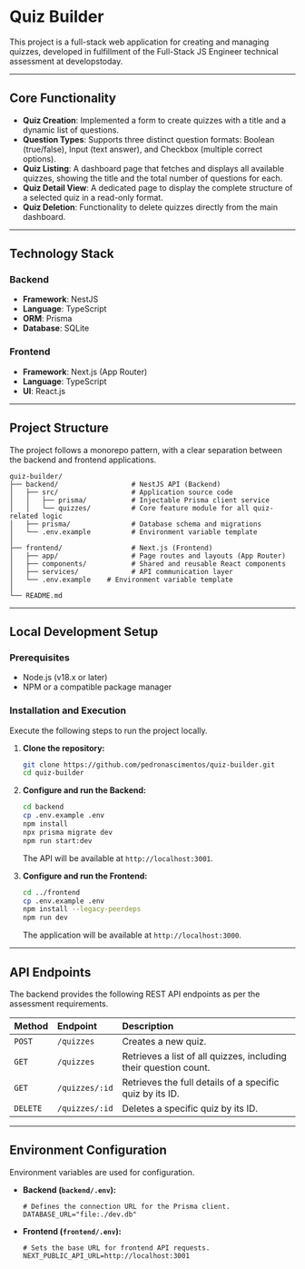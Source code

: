 # Quiz Builder

This project is a full-stack web application for creating and managing quizzes, developed in fulfillment of the Full-Stack JS Engineer technical assessment at developstoday.

-----

## Core Functionality

  * **Quiz Creation**: Implemented a form to create quizzes with a title and a dynamic list of questions.
  * **Question Types**: Supports three distinct question formats: Boolean (true/false), Input (text answer), and Checkbox (multiple correct options).
  * **Quiz Listing**: A dashboard page that fetches and displays all available quizzes, showing the title and the total number of questions for each.
  * **Quiz Detail View**: A dedicated page to display the complete structure of a selected quiz in a read-only format.
  * **Quiz Deletion**: Functionality to delete quizzes directly from the main dashboard.

-----

## Technology Stack

### Backend

  * **Framework**: NestJS
  * **Language**: TypeScript
  * **ORM**: Prisma
  * **Database**: SQLite

### Frontend

  * **Framework**: Next.js (App Router)
  * **Language**: TypeScript
  * **UI**: React.js

-----

## Project Structure

The project follows a monorepo pattern, with a clear separation between the backend and frontend applications.

```
quiz-builder/
├── backend/                  # NestJS API (Backend)
│   ├── src/                  # Application source code
│   │   ├── prisma/           # Injectable Prisma client service
│   │   └── quizzes/          # Core feature module for all quiz-related logic
│   ├── prisma/               # Database schema and migrations
│   └── .env.example          # Environment variable template
│
├── frontend/                 # Next.js (Frontend)
│   ├── app/                  # Page routes and layouts (App Router)
│   ├── components/           # Shared and reusable React components
│   ├── services/             # API communication layer
│   └── .env.example    # Environment variable template
│
└── README.md
```

-----

## Local Development Setup

### Prerequisites

  * Node.js (v18.x or later)
  * NPM or a compatible package manager

### Installation and Execution

Execute the following steps to run the project locally.

1.  **Clone the repository:**

    ```bash
    git clone https://github.com/pedronascimentos/quiz-builder.git
    cd quiz-builder
    ```

2.  **Configure and run the Backend:**

    ```bash
    cd backend
    cp .env.example .env
    npm install
    npx prisma migrate dev
    npm run start:dev
    ```

    The API will be available at `http://localhost:3001`.

3.  **Configure and run the Frontend:**

    ```bash
    cd ../frontend
    cp .env.example .env
    npm install --legacy-peerdeps
    npm run dev
    ```

    The application will be available at `http://localhost:3000`.


-----

## API Endpoints

The backend provides the following REST API endpoints as per the assessment requirements.

| Method | Endpoint        | Description                                                  |
| :----- | :-------------- | :----------------------------------------------------------- |
| `POST` | `/quizzes`      | Creates a new quiz.                                          |
| `GET`  | `/quizzes`      | Retrieves a list of all quizzes, including their question count. |
| `GET`  | `/quizzes/:id`  | Retrieves the full details of a specific quiz by its ID.       |
| `DELETE`| `/quizzes/:id` | Deletes a specific quiz by its ID.                            |

-----

## Environment Configuration

Environment variables are used for configuration.

  * **Backend (`backend/.env`):**

    ```env
    # Defines the connection URL for the Prisma client.
    DATABASE_URL="file:./dev.db"
    ```

  * **Frontend (`frontend/.env`):**

    ```env
    # Sets the base URL for frontend API requests.
    NEXT_PUBLIC_API_URL=http://localhost:3001
    ```